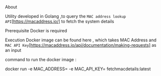 About 

Utility developed in Golang ,to query the `MAC address lookup API`[https://macaddress.io/] to fetch the system details 

Prerequisite
Docker is required

Execution
Docker image can be found here , which takes MAC Address and `MAC API Key`[https://macaddress.io/api/documentation/making-requests] as an input

command to run the docker image :

docker run -e MAC_ADDRESS=<mac address> -e MAC_API_KEY=<mac api key> fetchmacdetails:latest